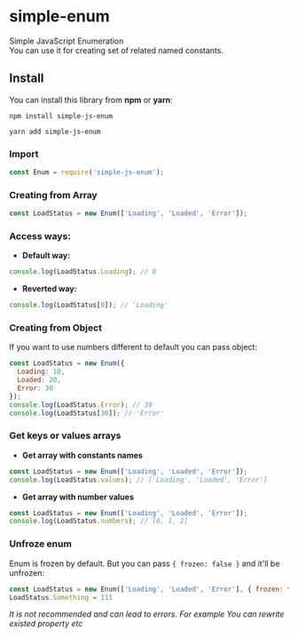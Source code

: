 # simple-enum
Simple JavaScript Enumeration<br>
You can use it for creating set of related named constants.

## Install
You can install this library from **npm** or **yarn**:
```
npm install simple-js-enum
```
```
yarn add simple-js-enum
```

### Import
```js
const Enum = require('simple-js-enum');
```

### Creating from Array
```js
const LoadStatus = new Enum(['Loading', 'Loaded', 'Error']);
```
### Access ways:
* **Default way:**
```js
console.log(LoadStatus.Loading); // 0
```
* **Reverted way:**
```js
console.log(LoadStatus[0]); // 'Loading'
```

### Creating from Object
If you want to use numbers different to default you can pass object:
```js
const LoadStatus = new Enum({
  Loading: 10,
  Loaded: 20,
  Error: 30
});
console.log(LoadStatus.Error); // 30
console.log(LoadStatus[30]); // 'Error'
```

### Get keys or values arrays
* **Get array with constants names**
```js
const LoadStatus = new Enum(['Loading', 'Loaded', 'Error']);
console.log(LoadStatus.values); // ['Loading', 'Loaded', 'Error']
```
* **Get array with number values**
```js
const LoadStatus = new Enum(['Loading', 'Loaded', 'Error']);
console.log(LoadStatus.numbers); // [0, 1, 2]
```

### Unfroze enum
Enum is frozen by default. But you can pass `{ frozen: false }` and it'll be unfrozen:
```js
const LoadStatus = new Enum(['Loading', 'Loaded', 'Error'], { frozen: false });
LoadStatus.Something = 111
```
*It is not recommended and can lead to errors. For example You can rewrite existed property etc*

